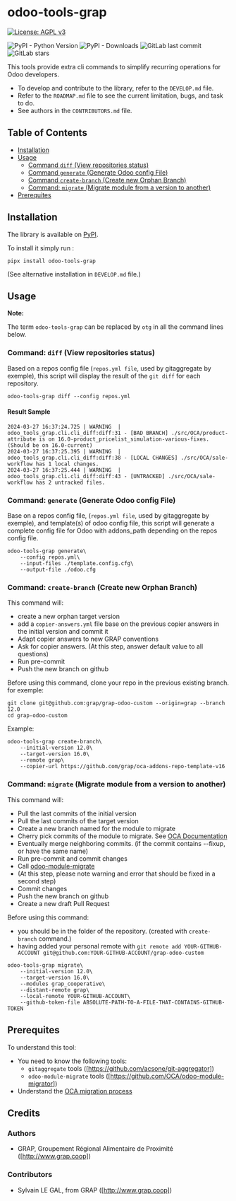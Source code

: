 # odoo-tools-grap

[![License: AGPL v3](https://img.shields.io/badge/License-AGPL_v3-blue.svg)](https://www.gnu.org/licenses/agpl-3.0)

![PyPI - Python Version](https://img.shields.io/pypi/pyversions/odoo-tools-grap)
![PyPI - Downloads](https://img.shields.io/pypi/dm/odoo-tools-grap)
![GitLab last commit](https://img.shields.io/gitlab/last-commit/34780558)
![GitLab stars](https://img.shields.io/gitlab/stars/34780558?style=social)

This tools provide extra cli commands to simplify recurring operations for Odoo developers.

- To develop and contribute to the library, refer to the `DEVELOP.md` file.
- Refer to the `ROADMAP.md` file to see the current limitation, bugs, and task to do.
- See authors in the `CONTRIBUTORS.md` file.

## Table of Contents

- [Installation](#installation)
- [Usage](#usage)
  - [Command `diff` (View repositories status)](#command-diff)
  - [Command `generate` (Generate Odoo config File)](#command-generate)
  - [Command `create-branch` (Create new Orphan Branch)](#command-create-branch)
  - [Command: `migrate` (Migrate module from a version to another)](#command-migrate)
- [Prerequites](#prerequites)

<a name="installation"/>

## Installation

The library is available on [PyPI](https://pypi.org/project/odoo-tools-grap/).

To install it simply run :

```console
pipx install odoo-tools-grap
```

(See alternative installation in `DEVELOP.md` file.)

<a name="usage"/>

## Usage

**Note:**

The term `odoo-tools-grap` can be replaced by `otg` in all the command lines below.

<a name="command-diff"/>

### Command: `diff` (View repositories status)

Based on a repos config file (`repos.yml file`, used by gitaggregate by
exemple), this script will display the result of the `git diff` for each
repository.

```console
odoo-tools-grap diff --config repos.yml
```

#### Result Sample

```log
2024-03-27 16:37:24.725 | WARNING  | odoo_tools_grap.cli.cli_diff:diff:31 - [BAD BRANCH] ./src/OCA/product-attribute is on 16.0-product_pricelist_simulation-various-fixes.(Should be on 16.0-current)
2024-03-27 16:37:25.395 | WARNING  | odoo_tools_grap.cli.cli_diff:diff:38 - [LOCAL CHANGES] ./src/OCA/sale-workflow has 1 local changes.
2024-03-27 16:37:25.444 | WARNING  | odoo_tools_grap.cli.cli_diff:diff:43 - [UNTRACKED] ./src/OCA/sale-workflow has 2 untracked files.
```

<a name="command-generate"/>

### Command: `generate` (Generate Odoo config File)

Base on a repos config file, (`repos.yml file`, used by gitaggregate by exemple),
and template(s) of odoo config file, this script will generate a complete config file for Odoo
with addons_path depending on the repos config file.

```console
odoo-tools-grap generate\
    --config repos.yml\
    --input-files ./template.config.cfg\
    --output-file ./odoo.cfg
```

<a name="command-create-branch"/>

### Command: `create-branch` (Create new Orphan Branch)

This command will:

- create a new orphan target version
- add a `copier-answers.yml` file base on the previous copier answers in the initial version and commit it
- Adapt copier answers to new GRAP conventions
- Ask for copier answers. (At this step, answer default value to all questions)
- Run pre-commit
- Push the new branch on github

Before using this command, clone your repo in the previous existing branch.
for exemple:

```console
git clone git@github.com:grap/grap-odoo-custom --origin=grap --branch 12.0
cd grap-odoo-custom
```

Example:

```console
odoo-tools-grap create-branch\
    --initial-version 12.0\
    --target-version 16.0\
    --remote grap\
    --copier-url https://github.com/grap/oca-addons-repo-template-v16
```

<a name="command-migrate"/>

### Command: `migrate` (Migrate module from a version to another)

This command will:

- Pull the last commits of the initial version
- Pull the last commits of the target version
- Create a new branch named for the module to migrate
- Cherry pick commits of the module to migrate. See [OCA Documentation](https://github.com/OCA/maintainer-tools/wiki/Migration-to-version-16.0#technical-method-to-migrate-a-module-from-150-to-160-branch)
- Eventually merge neighboring commits. (if the commit contains --fixup, or have the same name)
- Run pre-commit and commit changes
- Call [odoo-module-migrate](https://github.com/OCA/odoo-module-migrator)
- (At this step, please note warning and error that should be fixed in a second step)
- Commit changes
- Push the new branch on github
- Create a new draft Pull Request

Before using this command:

- you should be in the folder of the repository. (created with `create-branch` command.)
- having added your personal remote with
  `git remote add YOUR-GITHUB-ACCOUNT git@github.com:YOUR-GITHUB-ACCOUNT/grap-odoo-custom`

```console
odoo-tools-grap migrate\
    --initial-version 12.0\
    --target-version 16.0\
    --modules grap_cooperative\
    --distant-remote grap\
    --local-remote YOUR-GITHUB-ACCOUNT\
    --github-token-file ABSOLUTE-PATH-TO-A-FILE-THAT-CONTAINS-GITHUB-TOKEN
```

<a name="prerequites"/>

## Prerequites

To understand this tool:

- You need to know the following tools:
  - `gitaggregate` tools ([https://github.com/acsone/git-aggregator])
  - `odoo-module-migrate` tools ([https://github.com/OCA/odoo-module-migrator])
- Understand the [OCA migration process](https://github.com/OCA/maintainer-tools/wiki/Migration-to-version-17.0#technical-method-to-migrate-a-module-from-160-to-170-branch)

## Credits

### Authors

- GRAP, Groupement Régional Alimentaire de Proximité ([http://www.grap.coop])

### Contributors

- Sylvain LE GAL, from GRAP ([http://www.grap.coop])
